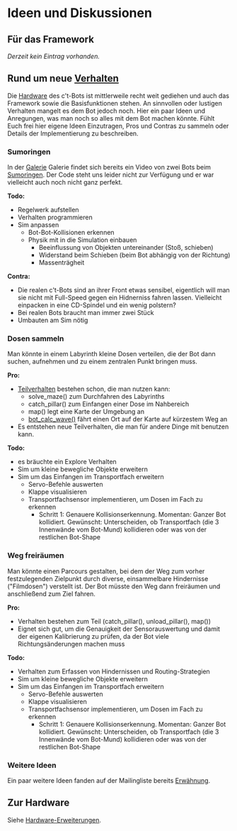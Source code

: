 # Ideen und Diskussionen

## Für das Framework

*Derzeit kein Eintrag vorhanden.*

## Rund um neue [Verhalten](../Verhalten/Verhalten.md)

Die [Hardware](../ct-Bot-Hardware/ct-Bot-Hardware.md) des c't-Bots ist mittlerweile recht weit gediehen und auch das Framework sowie die Basisfunktionen stehen. An sinnvollen oder lustigen Verhalten mangelt es dem Bot jedoch noch. Hier ein paar Ideen und Anregungen, was man noch so alles mit dem Bot machen könnte. Fühlt Euch frei hier eigene Ideen Einzutragen, Pros und Contras zu sammeln oder Details der Implementierung zu beschreiben.

### Sumoringen

In der [Galerie](../Galerie/Galerie.md) Galerie findet sich bereits ein Video von zwei Bots beim [Sumoringen](http://youtube.com/watch?v=-AMo10Cc9L0). Der Code steht uns leider nicht zur Verfügung und er war vielleicht auch noch nicht ganz perfekt.

**Todo:**

* Regelwerk aufstellen
* Verhalten programmieren
* Sim anpassen
  * Bot-Bot-Kollisionen erkennen
  * Physik mit in die Simulation einbauen
    * Beeinflussung von Objekten untereinander (Stoß, schieben)
    * Widerstand beim Schieben (beim Bot abhängig von der Richtung)
    * Massenträgheit

**Contra:**

* Die realen c't-Bots sind an ihrer Front etwas sensibel, eigentlich will man sie nicht mit Full-Speed gegen ein Hidnerniss fahren lassen. Vielleicht einpacken in eine CD-Spindel und ein wenig polstern?
* Bei realen Bots braucht man immer zwei Stück
* Umbauten am Sim nötig

### Dosen sammeln

Man könnte in einem Labyrinth kleine Dosen verteilen, die der Bot dann suchen, aufnehmen und zu einem zentralen Punkt bringen muss.

**Pro:**

* [Teilverhalten](../Verhalten/Verhalten.md) bestehen schon, die man nutzen kann:
  * solve_maze() zum Durchfahren des Labyrinths
  * catch_pillar() zum Einfangen einer Dose im Nahbereich
  * map() legt eine Karte der Umgebung an
  * [bot_calc_wave()](../DokuPathplaning/DokuPathplaning.md) fährt einen Ort auf der Karte auf kürzestem Weg an
* Es entstehen neue Teilverhalten, die man für andere Dinge mit benutzen kann.

**Todo:**

* es bräuchte ein Explore Verhalten
* Sim um kleine bewegliche Objekte erweitern
* Sim um das Einfangen im Transportfach erweitern
  * Servo-Befehle auswerten
  * Klappe visualisieren
  * Transportfachsensor implementieren, um Dosen im Fach zu erkennen
    * Schritt 1: Genauere Kollisionserkennung. Momentan: Ganzer Bot kollidiert. Gewünscht: Unterscheiden, ob Transportfach (die 3 Innenwände vom Bot-Mund) kollidieren oder was von der restlichen Bot-Shape

### Weg freiräumen

Man könnte einen Parcours gestalten, bei dem der Weg zum vorher festzulegenden Zielpunkt durch diverse, einsammelbare Hindernisse ("Filmdosen") verstellt ist. Der Bot müsste den Weg dann freiräumen und anschließend zum Ziel fahren.

**Pro:**

* Verhalten bestehen zum Teil (catch_pillar(), unload_pillar(), map())
* Eignet sich gut, um die Genauigkeit der Sensorauswertung und damit der eigenen Kalibrierung zu prüfen, da der Bot viele Richtungsänderungen machen muss

**Todo:**

* Verhalten zum Erfassen von Hindernissen und Routing-Strategien
* Sim um kleine bewegliche Objekte erweitern
* Sim um das Einfangen im Transportfach erweitern
  * Servo-Befehle auswerten
  * Klappe visualisieren
  * Transportfachsensor implementieren, um Dosen im Fach zu erkennen
    * Schritt 1: Genauere Kollisionserkennung. Momentan: Ganzer Bot kollidiert. Gewünscht: Unterscheiden, ob Transportfach (die 3 Innenwände vom Bot-Mund) kollidieren oder was von der restlichen Bot-Shape

### Weitere Ideen

Ein paar weitere Ideen fanden auf der Mailingliste bereits [Erwähnung](http://www.heise.de/ct/newsletter/archiv/ct-bot-entwickler/msg11653.html).

## Zur Hardware

Siehe [Hardware-Erweiterungen](../ct-Bot-Hardware/ct-Bot-Hardware.md#Erweiterungen).
